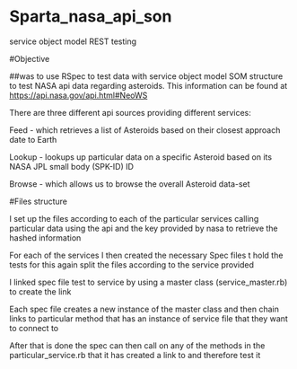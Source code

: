 # Sparta_nasa_api_son
service object model REST testing

#Objective

##was to use RSpec to test data with service object model SOM structure to test NASA api data regarding asteroids. This information can be found at https://api.nasa.gov/api.html#NeoWS

There are three different api sources providing different services:

Feed - which retrieves a list of Asteroids based on their closest approach date to Earth

Lookup - lookups up particular data on a specific Asteroid based on its NASA JPL small body (SPK-ID) ID

Browse - which allows us to browse the overall Asteroid data-set

#Files structure

 I set up the files according to each of the particular services calling particular data using the api and the key provided by nasa to retrieve the hashed information

For each of the services I then created the necessary Spec files t hold the tests for this again split the files according to the service provided

I linked spec file test to service by using a master class (service_master.rb) to create the link

Each spec file creates a new instance of the master class and then chain links to particular method that has an instance of service file that they want to connect to

After that is done the spec can then call on any of the methods in the particular_service.rb that it has created a link to and therefore test it
